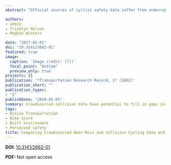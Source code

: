```yaml
---
abstract: "Official sources of cyclist safety data suffer from underreporting and bias. Crowdsourced safety data have the potential to supplement official sources and to provide new data on near-miss incidents. BikeMaps.org is a global online mapping tool that allows cyclists to record the location and details of near misses and collisions they experience. However, little is known about how the characteristics of near-miss and collision events compare. Further, the question remains whether the characteristics of crowdsourced collision data are similar to those of collision data captured by official insurance reports. The objectives of this study were twofold: (a) to assess similarities and differences in near misses and collisions reported to BikeMaps.org and (b) to assess similarities and differences in collisions reported to BikeMaps.org and to an official insurance data set. Logistic regression was used first to model the odds of crowdsourced near-miss reports as opposed to collision reports and then to model the odds of crowdsourced as opposed to official insurance collision reports, as a function of incident circumstances. The results indicated higher odds of crowdsourced reports of near misses than of crowdsourced collision reports for commute trips, interactions with motor vehicles, and in locations without bicycle-specific facilities. In addition, relative to insurance reports, crowdsourced collision reports were associated with peak traffic hours, nonintersection locations, and locations where bicycle facilities were present. These analyses indicated that crowdsourced collision data have potential to fill in gaps in reports to official collision sources and that crowdsourced near-miss reporting may be influenced by perceptions of risk."

authors:
- admin
- Trisalyn Nelson
- Meghan Winters

date: "2017-01-01"
doi: "10.3141/2662-01"
featured: true
image:
  caption: 'Image credit: []()'
  focal_point: "bottom"
  preview_only: true
projects: []
publication: '*Transportation Research Record, 1* (2662)'
publication_short: ""
publication_types:
- "2"
publishDate: "2019-05-01"
summary: Crowdsourced collision data have potential to fill in gaps in reports to official collision sources and that crowdsourced near-miss reporting may be influenced by perceptions of risk.
tags:
- Active Transportation
- Bike score
- Built environment
- Perceived safety
title: Comparing Crowdsourced Near-Miss and Collision Cycling Data and Official Bike Safety Reporting
---
```



**DOI:** [10.3141/2662-01](https://doi.org/10.3141/2662-01)

**PDF:** Not open access
